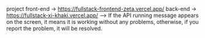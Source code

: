 project front-end -> https://fullstack-frontend-zeta.vercel.app/
back-end -> https://fullstack-xi-khaki.vercel.app/  --> If the API running message appears on the screen, it means it is working without any problems, otherwise, if you report the problem, it will be resolved.
